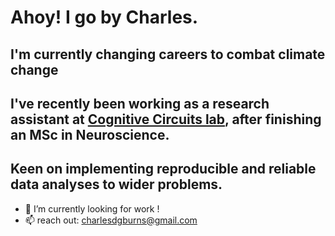# Ahoy! I go by Charles.

## I'm currently changing careers to combat climate change

## I've recently been working as a research assistant at [Cognitive Circuits lab](https://www.psy.ox.ac.uk/research/cognitive-circuits), after finishing an MSc in Neuroscience.

## Keen on implementing reproducible and reliable data analyses to wider problems.

- 🔭 I’m currently looking for work !
- 📫 reach out: charlesdgburns@gmail.com
